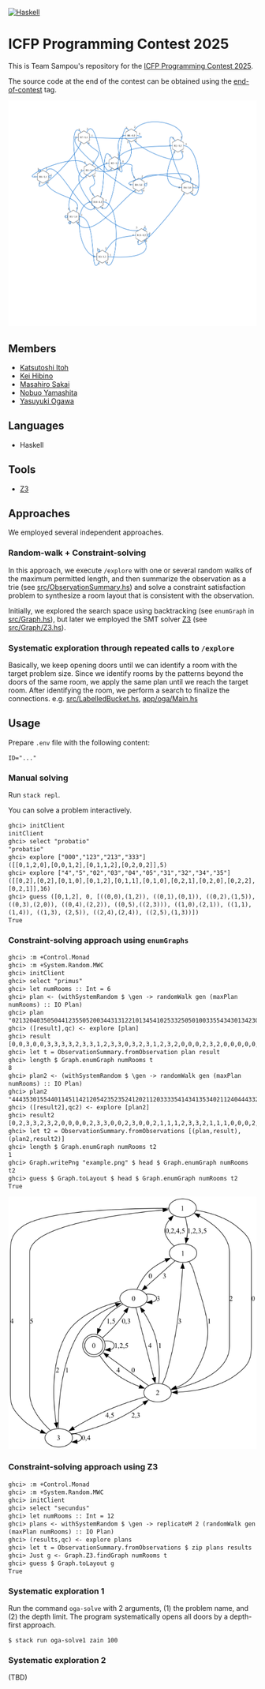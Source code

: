 [![Haskell](https://github.com/TeamSampou/icfpc2025/actions/workflows/haskell.yml/badge.svg)](https://github.com/TeamSampou/icfpc2025/actions/workflows/haskell.yml)

# ICFP Programming Contest 2025

This is Team Sampou's repository for the [ICFP Programming Contest 2025](http://icfpcontest2025.github.io/).

The source code at the end of the contest can be obtained using the [end-of-contest](https://github.com/TeamSampou/icfpc2025/tree/end-of-contest) tag.

![](banner.svg)

## Members

* [Katsutoshi Itoh](https://github.com/cutsea110)
* [Kei Hibino](https://github.com/khibino)
* [Masahiro Sakai](https://github.com/msakai)
* [Nobuo Yamashita](https://github.com/nobsun)
* [Yasuyuki Ogawa](https://github.com/oganet)

## Languages

* Haskell

## Tools

* [Z3](https://github.com/Z3Prover/z3)

## Approaches

We employed several independent approaches.

### Random-walk + Constraint-solving

In this approach, we execute `/explore` with one or several random walks of the maximum permitted length, and then summarize the observation as a trie (see [src/ObservationSummary.hs](src/ObservationSummary.hs)) and solve a constraint satisfaction problem to synthesize a room layout that is consistent with the observation.

Initially, we explored the search space using backtracking (see `enumGraph` in [src/Graph.hs](src/Graph.hs)), but later we employed the SMT solver [Z3](https://github.com/Z3Prover/z3) (see [src/Graph/Z3.hs](src/Graph/Z3.hs)).

### Systematic exploration through repeated calls to `/explore`

Basically, we keep opening doors until we can identify a room with the target problem size.
Since we identify rooms by the patterns beyond the doors of the same room, we apply the same plan until we reach the target room.
After identifying the room, we perform a search to finalize the connections.
e.g. [src/LabelledBucket.hs](src/LabelledBucket.hs), [app/oga/Main.hs](app/oga/Main.hs)

## Usage

Prepare `.env` file with the following content:

```
ID="..."
```

### Manual solving

Run `stack repl`.

You can solve a problem interactively.

```
ghci> initClient
initClient
ghci> select "probatio"
"probatio"
ghci> explore ["000","123","213","333"]
([[0,1,2,0],[0,0,1,2],[0,1,1,2],[0,2,0,2]],5)
ghci> explore ["4","5","02","03","04","05","31","32","34","35"]
([[0,2],[0,2],[0,1,0],[0,1,2],[0,1,1],[0,1,0],[0,2,1],[0,2,0],[0,2,2],[0,2,1]],16)
ghci> guess ([0,1,2], 0, [((0,0),(1,2)), ((0,1),(0,1)), ((0,2),(1,5)), ((0,3),(2,0)), ((0,4),(2,2)), ((0,5),((2,3))), ((1,0),(2,1)), ((1,1),(1,4)), ((1,3), (2,5)), ((2,4),(2,4)), ((2,5),(1,3))])
True
```

### Constraint-solving approach using `enumGraphs`

```
ghci> :m +Control.Monad
ghci> :m +System.Random.MWC
ghci> initClient
ghci> select "primus"
ghci> let numRooms :: Int = 6
ghci> plan <- (withSystemRandom $ \gen -> randomWalk gen (maxPlan numRooms) :: IO Plan)
ghci> plan
"021320403505044123550520034431312210134541025332505010033554343013423011254052531011533004340304253205132534"
ghci> ([result],qc) <- explore [plan]
ghci> result
[0,0,3,0,0,3,3,3,3,2,3,3,1,2,3,3,0,3,2,3,1,2,3,2,0,0,0,2,3,2,0,0,0,0,0,0,0,0,0,2,3,3,0,1,1,1,0,0,3,1,2,3,3,0,1,1,1,0,0,0,2,1,1,1,1,1,0,2,1,1,1,1,2,1,1,1,2,3,2,3,2,0,1,2,0,0,0,0,1,1,3,2,3,3,2,0,2,1,1,0,3,3,1,1,0,3,1,1,1]
ghci> let t = ObservationSummary.fromObservation plan result
ghci> length $ Graph.enumGraph numRooms t
8
ghci> plan2 <- (withSystemRandom $ \gen -> randomWalk gen (maxPlan numRooms) :: IO Plan)
ghci> plan2
"444353015544011451142120542352352412021120333354143413534021124044433230143221233515203430144335244212214453"
ghci> ([result2],qc2) <- explore [plan2]
ghci> result2
[0,2,3,3,2,3,2,0,0,0,0,2,3,3,0,0,2,3,0,0,2,1,1,1,2,3,3,2,1,1,1,0,0,0,2,0,3,3,2,0,0,0,0,0,0,0,0,0,2,0,2,1,1,1,0,0,0,2,0,0,0,0,0,2,0,2,3,3,2,1,1,1,1,1,1,1,1,1,2,1,1,0,0,0,0,0,0,0,2,1,1,1,1,3,2,1,1,1,1,3,2,0,3,2,0,2,3,1,1]
ghci> let t2 = ObservationSummary.fromObservations [(plan,result), (plan2,result2)]
ghci> length $ Graph.enumGraph numRooms t2
1
ghci> Graph.writePng "example.png" $ head $ Graph.enumGraph numRooms t2
ghci> guess $ Graph.toLayout $ head $ Graph.enumGraph numRooms t2
True
```

![The example.png saved above](solutions/primus/example.png)

### Constraint-solving approach using Z3

```
ghci> :m +Control.Monad
ghci> :m +System.Random.MWC
ghci> initClient
ghci> select "secundus"
ghci> let numRooms :: Int = 12
ghci> plans <- withSystemRandom $ \gen -> replicateM 2 (randomWalk gen (maxPlan numRooms) :: IO Plan)
ghci> (results,qc) <- explore plans
ghci> let t = ObservationSummary.fromObservations $ zip plans results
ghci> Just g <- Graph.Z3.findGraph numRooms t
ghci> guess $ Graph.toLayout g
True
```

### Systematic exploration 1

Run the command `oga-solve` with 2 arguments, (1) the problem name, and (2) the depth limit. The program systematically opens all doors by a depth-first approach.

```
$ stack run oga-solve1 zain 100
```

### Systematic exploration 2

(TBD)
